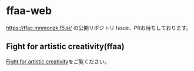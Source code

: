 # ffaa-web
https://ffac.mnmonzk.f5.si/ の公開リポジトリ
Issue、PRお待ちしております。

## Fight for artistic creativity(ffaa)
[Fight for artistic creativity](https://github.com/acid-chicken/fight-for-artistic-creativity)をご覧ください。